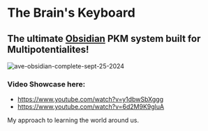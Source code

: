 # The Brain's Keyboard

## The ultimate [Obsidian](https://obsidian.md/) PKM system built for Multipotentialites!

![ave-obsidian-complete-sept-25-2024](https://github.com/user-attachments/assets/10ea1c50-8c14-4a24-bc4b-919851777c6b)

### Video Showcase here: 
- https://www.youtube.com/watch?v=y1dbwSbXggg
- https://www.youtube.com/watch?v=6d2M9K9gluA

My approach to learning the world around us.
